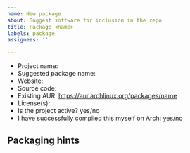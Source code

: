 ```yaml
---
name: New package
about: Suggest software for inclusion in the repo
title: Package <name>
labels: package
assignees: ''

---
```


<!--
Please fill out all the fields below if possible!
Make sure the software
1. does not already exist in the official Arch Linux repos: https://archlinux.org/packages/
2. does not already exist in this repo: https://arch.osamc.de/#packages
3. is released under a free software license
-->

- Project name: 
- Suggested package name: 
- Website: 
- Source code: 
- Existing AUR: https://aur.archlinux.org/packages/name
- License(s): 
- Is the project active? yes/no
- I have successfully compiled this myself on Arch: yes/no

## Packaging hints
<!-- if possible, list any tools and extra steps that are required to compile the software -->

